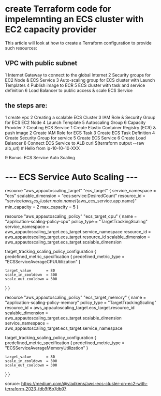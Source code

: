 # create Terraform code for impelemnting an ECS cluster with EC2 capacity provider

This article will look at how to create a Terraform configuration to provide such resources:

## VPC with public subnet
1 Internet Gateway to connect to the global Internet
2 Security groups for EC2 Node & ECS Service
3 Auto-scaling group for ECS cluster with Launch Templates
4 Publish image to ECR
5 ECS cluster with task and service definition
6 Load Balancer to public access & scale ECS Service

## the steps are:
1 create vpc
2 Creating a scalable ECS Cluster
3 IAM Role & Security Group for ECS EC2 Node
4 Launch Template
5 Autoscaling Group
6 Capacity Provider
7 Creating ECS Service
    1 Create Elastic Container Registry (ECR) & push image
    2 Create IAM Role for ECS Task
    3 Create ECS Task Definition
    4 Create Security Group for service
    5 Create ECS Service
    6 Create Load Balancer
8 Connect ECS Service to ALB
curl $(terraform output --raw alb_url) # Hello from ip-10-10-10-XXX

9 Bonus: ECS Service Auto Scaling
# --- ECS Service Auto Scaling ---

resource "aws_appautoscaling_target" "ecs_target" {
  service_namespace  = "ecs"
  scalable_dimension = "ecs:service:DesiredCount"
  resource_id        = "service/${aws_ecs_cluster.main.name}/${aws_ecs_service.app.name}"
  min_capacity       = 2
  max_capacity       = 5
}

resource "aws_appautoscaling_policy" "ecs_target_cpu" {
  name               = "application-scaling-policy-cpu"
  policy_type        = "TargetTrackingScaling"
  service_namespace  = aws_appautoscaling_target.ecs_target.service_namespace
  resource_id        = aws_appautoscaling_target.ecs_target.resource_id
  scalable_dimension = aws_appautoscaling_target.ecs_target.scalable_dimension

  target_tracking_scaling_policy_configuration {
    predefined_metric_specification {
      predefined_metric_type = "ECSServiceAverageCPUUtilization"
    }

    target_value       = 80
    scale_in_cooldown  = 300
    scale_out_cooldown = 300
  }
}

resource "aws_appautoscaling_policy" "ecs_target_memory" {
  name               = "application-scaling-policy-memory"
  policy_type        = "TargetTrackingScaling"
  resource_id        = aws_appautoscaling_target.ecs_target.resource_id
  scalable_dimension = aws_appautoscaling_target.ecs_target.scalable_dimension
  service_namespace  = aws_appautoscaling_target.ecs_target.service_namespace

  target_tracking_scaling_policy_configuration {
    predefined_metric_specification {
      predefined_metric_type = "ECSServiceAverageMemoryUtilization"
    }

    target_value       = 80
    scale_in_cooldown  = 300
    scale_out_cooldown = 300
  }
}

soruce: https://medium.com/@vladkens/aws-ecs-cluster-on-ec2-with-terraform-2023-fdb9f6b7db07